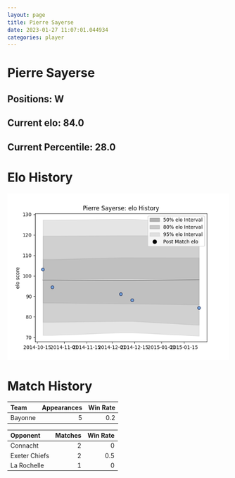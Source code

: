 ```yaml
---  
layout: page  
title: Pierre Sayerse  
date: 2023-01-27 11:07:01.044934  
categories: player  
---
```

# Pierre Sayerse

## Positions: W

## Current elo: 84.0

## Current Percentile: 28.0

# Elo History


![elo history](history_PierreSayerse.png)
# Match History


| Team    |   Appearances |   Win Rate |
|:--------|--------------:|-----------:|
| Bayonne |             5 |        0.2 |

| Opponent      |   Matches |   Win Rate |
|:--------------|----------:|-----------:|
| Connacht      |         2 |        0   |
| Exeter Chiefs |         2 |        0.5 |
| La Rochelle   |         1 |        0   |